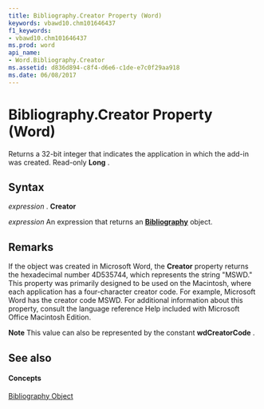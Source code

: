 ```yaml
---
title: Bibliography.Creator Property (Word)
keywords: vbawd10.chm101646437
f1_keywords:
- vbawd10.chm101646437
ms.prod: word
api_name:
- Word.Bibliography.Creator
ms.assetid: d836d894-c8f4-d6e6-c1de-e7c0f29aa918
ms.date: 06/08/2017
---
```



# Bibliography.Creator Property (Word)

Returns a 32-bit integer that indicates the application in which the add-in was created. Read-only **Long** .


## Syntax

 _expression_ . **Creator**

 _expression_ An expression that returns an **[Bibliography](bibliography-object-word.md)** object.


## Remarks

If the object was created in Microsoft Word, the **Creator** property returns the hexadecimal number 4D535744, which represents the string "MSWD." This property was primarily designed to be used on the Macintosh, where each application has a four-character creator code. For example, Microsoft Word has the creator code MSWD. For additional information about this property, consult the language reference Help included with Microsoft Office Macintosh Edition.


 **Note**  This value can also be represented by the constant **wdCreatorCode** .


## See also


#### Concepts


[Bibliography Object](bibliography-object-word.md)

